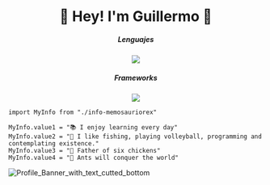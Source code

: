 <h1 align="center"> 🦕 Hey! I'm Guillermo 🦖 </h1>

<h5 align="center"> Lenguajes </h5>
<p align="center">
  <a href="https://skillicons.dev">
    <img src="https://skillicons.dev/icons?i=ts,javascript,html,css,php" />
  </a>
</p>
<h5 align="center"> Frameworks </h5>
<p align="center">
  <a href="https://skillicons.dev">
    <img src="https://skillicons.dev/icons?i=angular,express,nodejs,laravel,symfony" />
  </a>
</p>

```golang
import MyInfo from "./info-memosauriorex"

MyInfo.value1 = "📚 I enjoy learning every day"
MyInfo.value2 = "🚀 I like fishing, playing volleyball, programming and contemplating existence."
MyInfo.value3 = "🐓 Father of six chickens"
MyInfo.value4 = "🐜 Ants will conquer the world"
```
![Profile_Banner_with_text_cutted_bottom](https://user-images.githubusercontent.com/57369924/132963646-67d4a093-5629-43d7-ae03-76bc48dbd063.png)
